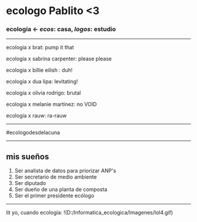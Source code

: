 # ecologo Pablito  <3

### ecología <- _ecos_: casa, _logos_: estudio

----------------------
ecologia x brat: pump it that

ecologia x sabrina carpenter: please please

ecologia x billie eilish : duh!

ecologia x dua lipa: levitating!

ecologia x olivia rodrigo: brutal

ecologia x melanie martinez: no VOID

ecologia x rauw: ra-rauw

-----------------------

 #ecologodesdelacuna

----------------------

## mis sueños

1. Ser analista de datos para priorizar ANP's
2. Ser secretario de medio ambiente
3. Ser diputado
4. Ser dueño de una planta de composta
5. Ser el primer presidente ecólogo

------------------------

lit yo, cuando ecología:
!(D:/Informatica_ecologica/Imagenes/lol4.gif)

